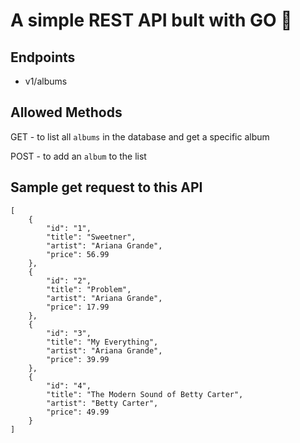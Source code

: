 # A simple REST API bult with GO 🚀

## Endpoints
- v1/albums 

## Allowed Methods
GET - to list all `albums` in the database and get a specific album

POST - to add an `album` to the list

## Sample get request to this API

```
[
    {
        "id": "1",
        "title": "Sweetner",
        "artist": "Ariana Grande",
        "price": 56.99
    },
    {
        "id": "2",
        "title": "Problem",
        "artist": "Ariana Grande",
        "price": 17.99
    },
    {
        "id": "3",
        "title": "My Everything",
        "artist": "Ariana Grande",
        "price": 39.99
    },
    {
        "id": "4",
        "title": "The Modern Sound of Betty Carter",
        "artist": "Betty Carter",
        "price": 49.99
    }
]
```